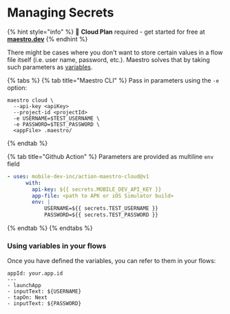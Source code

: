 # Managing Secrets

{% hint style="info" %}
🚀 **Cloud Plan** required - get started for free at [**maestro.dev**](https://signin.maestro.dev/sign-up)
{% endhint %}

There might be cases where you don't want to store certain values in a flow file itself (i.e. user name, password, etc.). Maestro solves that by taking such parameters as [variables](managing-secrets.md#using-variables-in-your-flows).

{% tabs %}
{% tab title="Maestro CLI" %}
Pass in parameters using the `-e` option:

```
maestro cloud \
  --api-key <apiKey>
  --project-id <projectId>
  -e USERNAME=$TEST_USERNAME \
  -e PASSWORD=$TEST_PASSWORD \
  <appFile> .maestro/
```
{% endtab %}

{% tab title="Github Action" %}
Parameters are provided as multiline `env` field

```yaml
- uses: mobile-dev-inc/action-maestro-cloud@v1
      with:
        api-key: ${{ secrets.MOBILE_DEV_API_KEY }}
        app-file: <path to APK or iOS Simulator build>
        env: |
            USERNAME=${{ secrets.TEST_USERNAME }}
            PASSWORD=${{ secrets.TEST_PASSWORD }}
```
{% endtab %}
{% endtabs %}

### Using variables in your flows

Once you have defined the variables, you can refer to them in your flows:

```
appId: your.app.id
---
- launchApp
- inputText: ${USERNAME}
- tapOn: Next
- inputText: ${PASSWORD}
```
